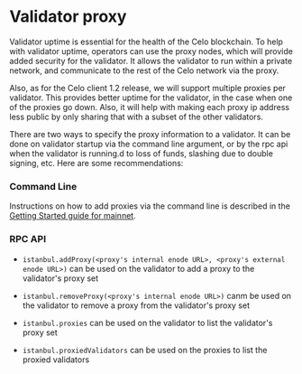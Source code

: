 # Validator proxy

Validator uptime is essential for the health of the Celo blockchain.  To help with validator uptime, operators can use the proxy nodes, which will provide added security for the validator.  It allows the validator to run within a private network, and communicate to the rest of the Celo network via the proxy.

Also, as for the Celo client 1.2 release, we will support multiple proxies per validator.  This provides better uptime for the validator, in the case when one of the proxies go down.  Also, it will help with making each proxy ip address less public by only sharing that with a subset of the other validators.

There are two ways to specify the proxy information to a validator.  It can be done on validator startup via the command line argument, or by the rpc api when the validator is running.d to loss of funds, slashing due to double signing, etc. Here are some recommendations:

### Command Line

Instructions on how to add proxies via the command line is described in the [Getting Started guide for mainnet](running-a-validator-in-mainnet#deploy-a-validator-machine).

### RPC API

* `istanbul.addProxy(<proxy's internal enode URL>, <proxy's external enode URL>)` can be used on the validator to add a proxy to the validator's proxy set
* `istanbul.removeProxy(<proxy's internal enode URL>)` canm be used on the validator to remove a proxy from the validator's proxy set
* `istanbul.proxies` can be used on the validator to list the validator's proxy set

* `istanbul.proxiedValidators` can be used on the proxies to list the proxied validators
